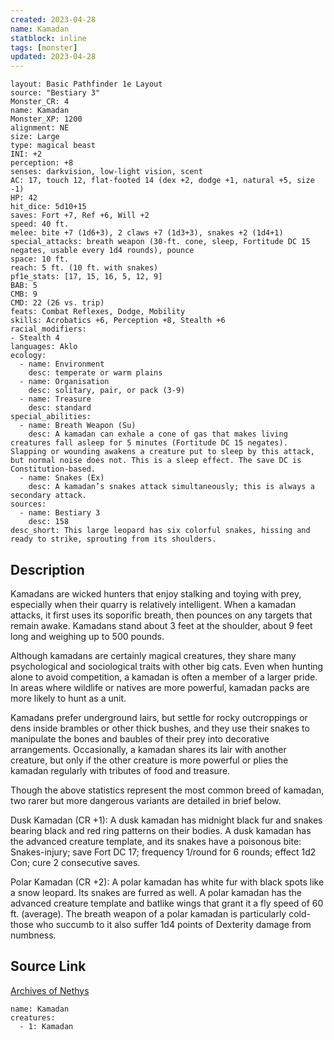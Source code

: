 ```yaml
---
created: 2023-04-28
name: Kamadan
statblock: inline
tags: [monster]
updated: 2023-04-28
---
```

```statblock
layout: Basic Pathfinder 1e Layout
source: "Bestiary 3"
Monster_CR: 4
name: Kamadan
Monster_XP: 1200
alignment: NE
size: Large
type: magical beast
INI: +2
perception: +8
senses: darkvision, low-light vision, scent
AC: 17, touch 12, flat-footed 14 (dex +2, dodge +1, natural +5, size -1)
HP: 42
hit_dice: 5d10+15
saves: Fort +7, Ref +6, Will +2
speed: 40 ft.
melee: bite +7 (1d6+3), 2 claws +7 (1d3+3), snakes +2 (1d4+1)
special_attacks: breath weapon (30-ft. cone, sleep, Fortitude DC 15 negates, usable every 1d4 rounds), pounce
space: 10 ft.
reach: 5 ft. (10 ft. with snakes)
pf1e_stats: [17, 15, 16, 5, 12, 9]
BAB: 5
CMB: 9
CMD: 22 (26 vs. trip)
feats: Combat Reflexes, Dodge, Mobility
skills: Acrobatics +6, Perception +8, Stealth +6
racial_modifiers:
- Stealth 4
languages: Aklo
ecology:
  - name: Environment
    desc: temperate or warm plains
  - name: Organisation
    desc: solitary, pair, or pack (3-9)
  - name: Treasure
    desc: standard
special_abilities:
  - name: Breath Weapon (Su)
    desc: A kamadan can exhale a cone of gas that makes living creatures fall asleep for 5 minutes (Fortitude DC 15 negates). Slapping or wounding awakens a creature put to sleep by this attack, but normal noise does not. This is a sleep effect. The save DC is Constitution-based.
  - name: Snakes (Ex)
    desc: A kamadan’s snakes attack simultaneously; this is always a secondary attack.
sources:
  - name: Bestiary 3
    desc: 158
desc_short: This large leopard has six colorful snakes, hissing and ready to strike, sprouting from its shoulders.
```
## Description
Kamadans are wicked hunters that enjoy stalking and toying with prey, especially when their quarry is relatively intelligent. When a kamadan attacks, it first uses its soporific breath, then pounces on any targets that remain awake. Kamadans stand about 3 feet at the shoulder, about 9 feet long and weighing up to 500 pounds.

Although kamadans are certainly magical creatures, they share many psychological and sociological traits with other big cats. Even when hunting alone to avoid competition, a kamadan is often a member of a larger pride. In areas where wildlife or natives are more powerful, kamadan packs are more likely to hunt as a unit.

Kamadans prefer underground lairs, but settle for rocky outcroppings or dens inside brambles or other thick bushes, and they use their snakes to manipulate the bones and baubles of their prey into decorative arrangements. Occasionally, a kamadan shares its lair with another creature, but only if the other creature is more powerful or plies the kamadan regularly with tributes of food and treasure.

Though the above statistics represent the most common breed of kamadan, two rarer but more dangerous variants are detailed in brief below.

Dusk Kamadan (CR +1): A dusk kamadan has midnight black fur and snakes bearing black and red ring patterns on their bodies. A dusk kamadan has the advanced creature template, and its snakes have a poisonous bite: Snakes-injury; save Fort DC 17; frequency 1/round for 6 rounds; effect 1d2 Con; cure 2 consecutive saves.

Polar Kamadan (CR +2): A polar kamadan has white fur with black spots like a snow leopard. Its snakes are furred as well. A polar kamadan has the advanced creature template and batlike wings that grant it a fly speed of 60 ft. (average). The breath weapon of a polar kamadan is particularly cold-those who succumb to it also suffer 1d4 points of Dexterity damage from numbness.
## Source Link
[Archives of Nethys](https://aonprd.com/MonsterDisplay.aspx?ItemName=Kamadan)
```encounter-table
name: Kamadan
creatures:
  - 1: Kamadan
```
